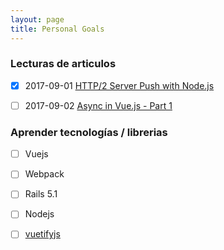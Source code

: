 ```yaml
---
layout: page
title: Personal Goals
---
```


### Lecturas de articulos

- [x] 2017-09-01 [HTTP/2 Server Push with Node.js](https://blog.risingstack.com/node-js-http-2-push/)
- [ ] 2017-09-02 [Async in Vue.js - Part 1](https://medium.com/@FrancescoZ/async-in-vue-js-part-1-28d96f751a2e)


### Aprender tecnologías / librerias

- [ ] Vuejs
- [ ] Webpack
- [ ] Rails 5.1
- [ ] Nodejs
- [ ] [vuetifyjs](https://vuetifyjs.com/)

